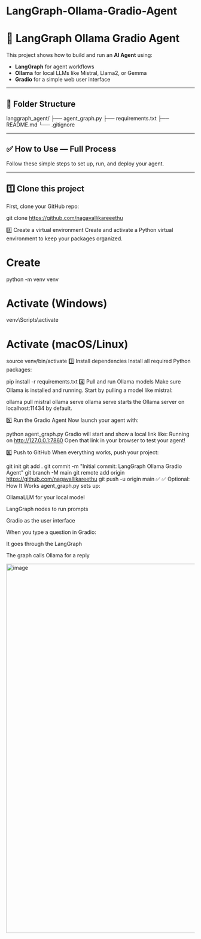 # LangGraph-Ollama-Gradio-Agent

# 🚀 LangGraph Ollama Gradio Agent

This project shows how to build and run an **AI Agent** using:
- **LangGraph** for agent workflows
- **Ollama** for local LLMs like Mistral, Llama2, or Gemma
- **Gradio** for a simple web user interface

---

## 📁 Folder Structure

langgraph_agent/
├── agent_graph.py
├── requirements.txt
├── README.md
└── .gitignore


---

## ✅ How to Use — **Full Process**

Follow these simple steps to set up, run, and deploy your agent.

---

## 1️⃣ **Clone this project**

First, clone your GitHub repo:


git clone https://github.com/nagavallikareeethu

2️⃣ Create a virtual environment
Create and activate a Python virtual environment to keep your packages organized.


# Create
python -m venv venv

# Activate (Windows)
venv\Scripts\activate

# Activate (macOS/Linux)
source venv/bin/activate
3️⃣ Install dependencies
Install all required Python packages:


pip install -r requirements.txt
4️⃣ Pull and run Ollama models
Make sure Ollama is installed and running.
Start by pulling a model like mistral:


ollama pull mistral
ollama serve
ollama serve starts the Ollama server on localhost:11434 by default.

5️⃣ Run the Gradio Agent
Now launch your agent with:


python agent_graph.py
Gradio will start and show a local link like:
Running on http://127.0.0.1:7860
Open that link in your browser to test your agent!

6️⃣ Push to GitHub
When everything works, push your project:


git init
git add .
git commit -m "Initial commit: LangGraph Ollama Gradio Agent"
git branch -M main
git remote add origin https://github.com/nagavallikareethu
git push -u origin main
✅ ✅ Optional: How It Works
agent_graph.py sets up:

OllamaLLM for your local model

LangGraph nodes to run prompts

Gradio as the user interface

When you type a question in Gradio:

It goes through the LangGraph

The graph calls Ollama for a reply

<img width="1919" height="986" alt="image" src="https://github.com/user-attachments/assets/67f7666c-f39e-48f8-a754-d161177396ca" />



